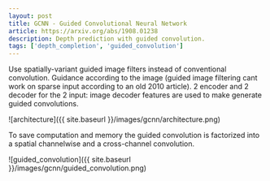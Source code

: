 ```yaml
---
layout: post
title: GCNN - Guided Convolutional Neural Network
article: https://arxiv.org/abs/1908.01238
description: Depth prediction with guided convolution. 
tags: ['depth_completion', 'guided_convolution']
---
```


Use spatially-variant guided image filters instead of conventional convolution. Guidance according to the image (guided image filtering cant work on sparse input according to an old 2010 article). 2 encoder and 2 decoder for the 2 input: image decoder features are used to make generate guided convolutions. 

![architecture]({{ site.baseurl }}/images/gcnn/architecture.png)

To save computation and memory the guided convolution is factorized into a spatial channelwise and a cross-channel convolution.

![guided_convolution]({{ site.baseurl }}/images/gcnn/guided_convolution.png)

